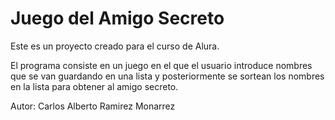 # Juego del Amigo Secreto

Este es un proyecto creado para el curso de Alura.

El programa consiste en un juego en el que el usuario introduce nombres que se van guardando en una lista y posteriormente se sortean los nombres en la lista para obtener al amigo secreto.

Autor: Carlos Alberto Ramirez Monarrez
